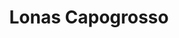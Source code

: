 ---
title: "Lonas Capogrosso"
url: /ciudad-autonoma-de-buenos-aires/lonas-capogrosso/
shop: Autoteile
---